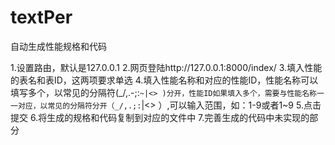 # textPer
自动生成性能规格和代码

1.设置路由，默认是127.0.0.1
2.网页登陆http://127.0.0.1:8000/index/
3.填入性能的表名和表ID，这两项要求单选
4.填入性能名称和对应的性能ID，性能名称可以填写多个，以常见的分隔符(_/\,.-;:`~|<> )分开，性能ID如果填入多个，需要与性能名称一一对应，以常见的分隔符分开（_/,.;:`|<> ）,可以输入范围，如：1-9或者1~9
5.点击提交
6.将生成的规格和代码复制到对应的文件中
7.完善生成的代码中未实现的部分
